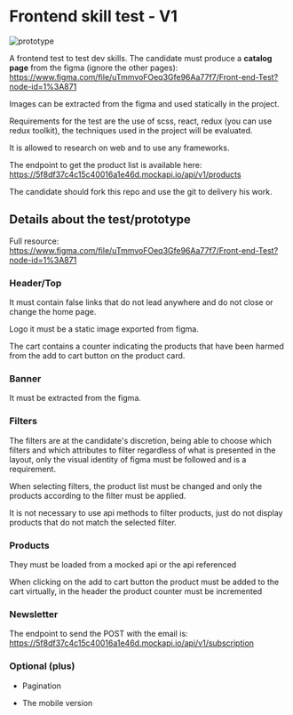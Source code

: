 # Frontend skill test - V1

![prototype](https://i.ibb.co/P6zmF1S/Screen-Shot-2020-10-19-at-19-50-28.png)

A frontend test to test dev skills.
The candidate must produce a **catalog page** from the figma (ignore the other pages): https://www.figma.com/file/uTmmvoFOeq3Gfe96Aa77f7/Front-end-Test?node-id=1%3A871

Images can be extracted from the figma and used statically in the project. 

Requirements for the test are the use of scss, react, redux (you can use redux toolkit), the techniques used in the project will be evaluated. 

It is allowed to research on web and to use any frameworks. 

The endpoint to get the product list is available here: https://5f8df37c4c15c40016a1e46d.mockapi.io/api/v1/products

The candidate should fork this repo and use the git to delivery his work.

## Details about the test/prototype

Full resource: https://www.figma.com/file/uTmmvoFOeq3Gfe96Aa77f7/Front-end-Test?node-id=1%3A871 

### Header/Top 

It must contain false links that do not lead anywhere and do not close or change the home page.

Logo it must be a static image exported from figma.

The cart contains a counter indicating the products that have been harmed from the add to cart button on the product card.

### Banner 

It must be extracted from the figma. 

### Filters 

The filters are at the candidate's discretion, being able to choose which filters and which attributes to filter regardless of what is presented in the layout, only the visual identity of figma must be followed and is a requirement. 

When selecting filters, the product list must be changed and only the products according to the filter must be applied. 

It is not necessary to use api methods to filter products, just do not display products that do not match the selected filter. 

### Products 

They must be loaded from a mocked api or the api referenced 

When clicking on the add to cart button the product must be added to the cart virtually, in the header the product counter must be incremented 

### Newsletter

The endpoint to send the POST with the email is: https://5f8df37c4c15c40016a1e46d.mockapi.io/api/v1/subscription

### Optional (plus)

* Pagination

* The mobile version 
